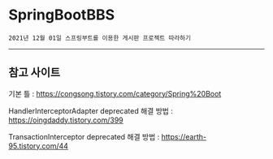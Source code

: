 # SpringBootBBS

    2021년 12월 01일 스프링부트를 이용한 게시판 프로젝트 따라하기
***
## 참고 사이트

기본 틀 : https://congsong.tistory.com/category/Spring%20Boot

HandlerInterceptorAdapter deprecated 해결 방법 : https://oingdaddy.tistory.com/399

TransactionInterceptor deprecated 해결 방법 : https://earth-95.tistory.com/44